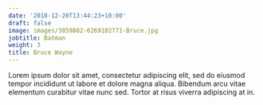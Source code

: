 ```yaml
---
date: '2018-12-20T13:44:23+10:00'
draft: false
image: images/3859882-6269102771-Bruce.jpg
jobtitle: Batman
weight: 3
title: Bruce Wayne
---
```


Lorem ipsum dolor sit amet, consectetur adipiscing elit, sed do eiusmod tempor incididunt ut labore et dolore magna aliqua. Bibendum arcu vitae elementum curabitur vitae nunc sed. Tortor at risus viverra adipiscing at in.
